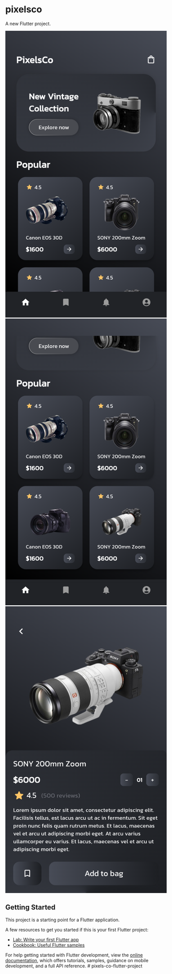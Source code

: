 # pixelsco

A new Flutter project.

![Home Screen](screenshots/Screenshot_1735837311.png)
![Home Screen](screenshots/Screenshot_1735837318.png)
![Details Screen](screenshots/Screenshot_1735837323.png)

## Getting Started

This project is a starting point for a Flutter application.

A few resources to get you started if this is your first Flutter project:

- [Lab: Write your first Flutter app](https://docs.flutter.dev/get-started/codelab)
- [Cookbook: Useful Flutter samples](https://docs.flutter.dev/cookbook)

For help getting started with Flutter development, view the
[online documentation](https://docs.flutter.dev/), which offers tutorials,
samples, guidance on mobile development, and a full API reference.
#   p i x e l s - c o - f l u t t e r - p r o j e c t 
 
 
